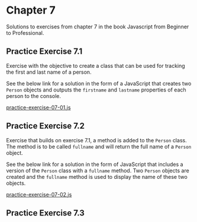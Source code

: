 # Chapter 7

Solutions to exercises from chapter 7 in the book Javascript from Beginner to Professional.

## Practice Exercise 7.1

Exercise with the objective to create a class that can be used for tracking the first and last name of a person.

See the below link for a solution in the form of a JavaScript that creates two `Person` objects and outputs the `firstname` and `lastname` properties of each person to the console.

[practice-exercise-07-01.js](practice-exercise-07-01/practice-exercise-07-01.js)

## Practice Exercise 7.2

Exercise that builds on exercise 7.1, a method is added to the `Person` class. The method is to be called `fullname` and will return the full name of a `Person` object.

See the below link for a solution in the form of JavaScript that includes a version of the `Person` class with a `fullname` method. Two `Person` objects are created and the `fullname` method is used to display the name of these two objects.

[practice-exercise-07-02.js](practice-exercise-07-02/practice-exercise-07-02.js)

## Practice Exercise 7.3
